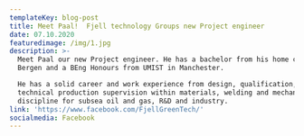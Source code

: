 ```yaml
---
templateKey: blog-post
title: Meet Paal!  Fjell technology Groups new Project engineer
date: 07.10.2020
featuredimage: /img/1.jpg
description: >-
  Meet Paal our new Project engineer. He has a bachelor from his home city
  Bergen and a BEng Honours from UMIST in Manchester.

  He has a solid career and work experience from design, qualification, and
  technical production supervision within materials, welding and mechanical
  discipline for subsea oil and gas, R&D and industry.
link: 'https://www.facebook.com/FjellGreenTech/'
socialmedia: Facebook
---
```


